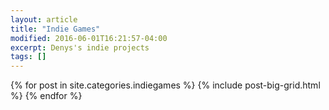 ```yaml
---
layout: article
title: "Indie Games"
modified: 2016-06-01T16:21:57-04:00
excerpt: Denys's indie projects
tags: []
---
```

<div class="tiles">
{% for post in site.categories.indiegames %}
  {% include post-big-grid.html %}
{% endfor %}
</div><!-- /.tiles -->